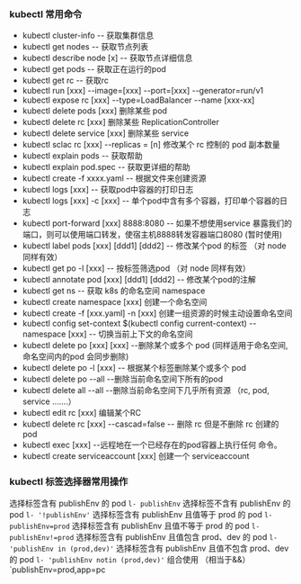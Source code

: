 ### kubectl 常用命令

* kubectl cluster-info -- 获取集群信息
* kubectl get nodes -- 获取节点列表
* kubectl describe node [x] -- 获取节点详细信息
* kubectl get pods -- 获取正在运行的pod
* kubectl get rc -- 获取rc
* kubectl run [xxx] --image=[xxx] --port=[xxx] --generator=run/v1
* kubectl expose rc [xxx] --type=LoadBalancer --name [xxx-xx]
* kubectl delete pods [xxx] 删除某些 pod
* kubectl delete rc [xxx] 删除某些 ReplicationController
* kubectl delete service [xxx] 删除某些 service
* kubectl sclac rc [xxx] --replicas = [n] 修改某个 rc 控制的 pod 副本数量
* kubectl explain pods -- 获取帮助
* kubectl explain pod.spec -- 获取更详细的帮助
* kubectl create -f xxxx.yaml -- 根据文件来创建资源
* kubectl logs [xxx] -- 获取pod中容器的打印日志
* kubectl logs [xxx] -c [xxx] -- 单个pod中含有多个容器，打印单个容器的日志
* kubectl port-forward [xxx] 8888:8080 -- 如果不想使用service 暴露我们的端口，则可以使用端口转发，使宿主机8888转发容器端口8080    (暂时使用)
* kubectl label pods [xxx] [ddd1] [ddd2] -- 修改某个pod 的标签 （对 node 同样有效）
* kubectl get po -l [xxx] -- 按标签筛选pod （对 node 同样有效）
* kubectl annotate pod [xxx] [ddd1] [ddd2]  -- 修改某个pod的注解
* kubectl get ns -- 获取 k8s 的命名空间 namespace
* kubectl create namespace [xxx] 创建一个命名空间
* kubectl create -f [xxx.yaml] -n [xxx] 创建一组资源的时候主动设置命名空间
* kubectl config set-context $(kubectl config current-context) --namespace [xxx] -- 切换当前上下文的命名空间
* kubectl delete po [xxx] [xxx] --删除某个或多个 pod (同样适用于命名空间,命名空间内的pod 会同步删除)
* kubectl delete po -l [xxx]  -- 根据某个标签删除某个或多个 pod 
* kubectl delete po --all --删除当前命名空间下所有的pod
* kubectl delete all --all --删除当前命名空间下几乎所有资源 （rc, pod, service .......）
* kubectl edit rc [xxx] 编辑某个RC
* kubectl delete rc [xxx] --cascad=false -- 删除 rc 但是不删除 rc 创建的 pod
* kubectl exec [xxx] --远程地在一个已经存在的pod容器上执行任何 命令。
* kubectl create serviceaccount [xxx] 创建一个 serviceaccount


### kubectl 标签选择器常用操作

选择标签含有 publishEnv 的 pod `l- publishEnv`
选择标签不含有 publishEnv 的 pod `l- '!publishEnv'`
选择标签含有 publishEnv 且值等于 prod 的 pod `l- publishEnv=prod`
选择标签含有 publishEnv 且值不等于 prod 的 pod `l- publishEnv!=prod`
选择标签含有 publishEnv 且值包含 prod、dev 的 pod `l- 'publishEnv in (prod,dev)'`
选择标签含有 publishEnv 且值不包含 prod、dev 的 pod `l- 'publishEnv notin (prod,dev)'`
组合使用 （相当于&&）`publishEnv=prod,app=pc
